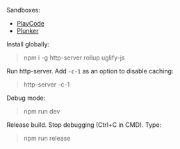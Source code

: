 
Sandboxes:
- [PlayCode](https://playcode.io/1523196)
- [Plunker](https://plnkr.co/edit/Zwz0EcTnFOQazZgL?open=lib%2Fscript.js&preview)

Install globally:

> npm i -g http-server rollup uglify-js

Run http-server. Add `-c-1` as an option to disable caching:

> http-server -c-1

Debug mode:

> npm run dev

Release build. Stop debugging (Ctrl+C in CMD). Type:

> npm run release
